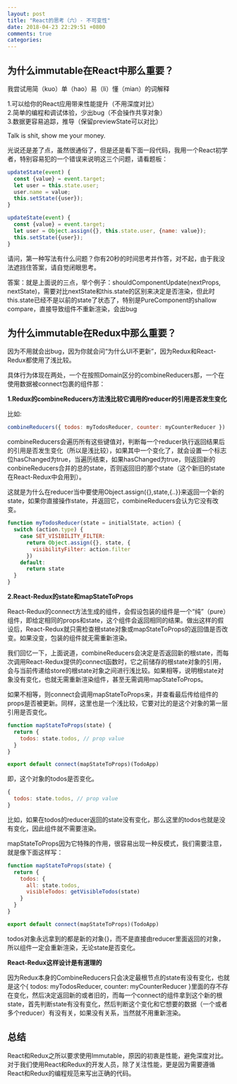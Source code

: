 ```yaml
---
layout: post
title: "React的思考（六）- 不可变性"
date: 2018-04-23 22:29:51 +0800
comments: true
categories:
---
```

## 为什么immutable在React中那么重要？

我尝试用简（kuo）单（hao）易（li）懂（mian）的词解释

1.可以给你的React应用带来性能提升（不用深度对比）   
2.简单的编程和调试体验，少出bug（不会操作共享对象）    
3.数据更容易追踪，推导（保留previewState可以对比）

Talk is shit, show me your money.

光说还是差了点，虽然很通俗了，但是还是看下面一段代码，我用一个React初学者，特别容易犯的一个错误来说明这三个问题，请看题板：

```JavaScript
updateState(event) {
  const {value} = event.target;
  let user = this.state.user;
  user.name = value;
  this.setState({user});
}
```

```JavaScript
updateState(event) {
  const {value} = event.target;
  let user = Object.assign({}, this.state.user, {name: value});
  this.setState({user});
}
```

请问，第一种写法有什么问题？你有20秒的时间思考并作答，对不起，由于我没法遮挡住答案，请自觉闭眼思考。

答案：就是上面说的三点，举个例子：shouldComponentUpdate(nextProps, nextState)，需要对比nextState和this.state的区别来决定是否渲染，但此时this.state已经不是以前的state了状态了，特别是PureComponent的shallow compare，直接导致组件不重新渲染，会出bug

## 为什么immutable在Redux中那么重要？

因为不用就会出bug，因为你就会问“为什么UI不更新”，因为Redux和React-Redux都使用了浅比较。

具体行为体现在两处，一个在按照Domain区分的combineReducers那，一个在使用数据被connect包裹的组件那：

**1.Redux的combineReducers方法浅比较它调用的reducer的引用是否发生变化**

比如:

```JavaScript
combineReducers({ todos: myTodosReducer, counter: myCounterReducer })
```

combineReducers会遍历所有这些键值对，判断每一个reducer执行返回结果后的引用是否发生变化（所以是浅比较），如果其中一个变化了，就会设置一个标志位hasChanged为true，当遍历结束，如果hasChanged为true，则返回新的conbineReducers合并的总的state，否则返回旧的那个state（这个新旧的state在React-Redux中会用到）。

这就是为什么在reducer当中要使用Object.assign({},state,{..}}来返回一个新的state，如果你直接操作state，并返回它，combineReducers会认为它没有改变。

```JavaScript
function myTodosReducer(state = initialState, action) {
  switch (action.type) {
    case SET_VISIBILITY_FILTER:
      return Object.assign({}, state, {
        visibilityFilter: action.filter
      })
    default:
      return state
  }
}
```

**2.React-Redux的state和mapStateToProps**

React-Redux的connect方法生成的组件，会假设包装的组件是一个“纯”（pure）组件，即给定相同的props和state，这个组件会返回相同的结果。做出这样的假设后，React-Redux就只需检查根state对象或mapStateToProps的返回值是否改变。如果没变，包装的组件就无需重新渲染。

我们回忆一下，上面说道，combineReducers会决定是否返回新的根state，而每次调用React-Redux提供的connect函数时，它之前储存的根state对象的引用，会与当前传递给store的根state对象之间进行浅比较。如果相等，说明根state对象没有变化，也就无需重新渲染组件，甚至无需调用mapStateToProps。

如果不相等，则connect会调用mapStateToProps来，并查看最后传给组件的props是否被更新。同样，这里也是一个浅比较，它要对比的是这个对象的第一层引用是否变化。

```JavaScript
function mapStateToProps(state) {
  return {
    todos: state.todos, // prop value
  }
}

export default connect(mapStateToProps)(TodoApp)
```
即，这个对象的todos是否变化。
```JavaScript
{
  todos: state.todos, // prop value
}
```

比如，如果在todos的reducer返回的state没有变化，那么这里的todos也就是没有变化，因此组件就不需要渲染。

mapStateToProps因为它特殊的作用，很容易出现一种反模式，我们需要注意，就是像下面这样写：

```JavaScript
function mapStateToProps(state) {
  return {
    todos: {
      all: state.todos,
      visibleTodos: getVisibleTodos(state)
    }
  }
}

export default connect(mapStateToProps)(TodoApp)
```
todos对象永远拿到的都是新的对象{}，而不是直接由reducer里面返回的对象，所以组件一定会重新渲染，无论state是否变化。

**React-Redux这样设计是有道理的**

因为Redux本身的CombineReducers只会决定最根节点的state有没有变化，也就是这个{ todos: myTodosReducer, counter: myCounterReducer }里面的存不存在变化，然后决定返回新的或者旧的，而每一个connect的组件拿到这个新的根state，首先判断state有没有变化，然后判断这个变化和它想要的数据（一个或者多个reducer）有没有关，如果没有关系，当然就不用重新渲染。

## 总结

React和Redux之所以要求使用Immutable，原因的初衷是性能，避免深度对比。对于我们使用React和Redux的开发人员，除了关注性能，更是因为需要遵循React和Redux的编程规范来写出正确的代码。
